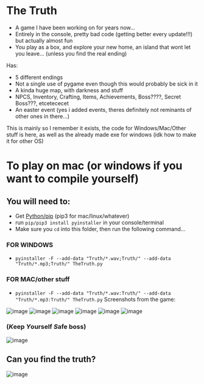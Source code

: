 # The Truth
- A game I have been working on for years now...
- Entirely in the console, pretty bad code (getting better every update!!!) but actually almost fun
- You play as a box, and explore your new home, an island that wont let you leave...
(unless you find the real ending)

Has:
- 5 different endings
- Not a single use of pygame even though this would probably be sick in it
- A kinda huge map, with darkness and stuff
- NPCS, Inventory, Crafting, Items, Achievements, Boss????, Secret Boss???, etcetececet 
- An easter event (yes i added events, theres definitely not reminants of other ones in there...)

This is mainly so I remember it exists, the code for Windows/Mac/Other stuff is here, as well as the already made exe for windows (idk how to make it for other OS)

# To play on mac (or windows if you want to compile yourself)
## You will need to: 
- Get [Python/pip](https://www.python.org/downloads/) (pip3 for mac/linux/whatever)
- run `pip/pip3 install pyinstaller` in your console/terminal
- Make sure you `cd` into this folder, then run the following command...
### FOR WINDOWS
- `pyinstaller -F --add-data "Truth/*.wav;Truth/" --add-data "Truth/*.mp3;Truth/" TheTruth.py`
### FOR MAC/other stuff
- `pyinstaller -F --add-data "Truth/*.wav:Truth/" --add-data "Truth/*.mp3:Truth/" TheTruth.py`
Screenshots from the game:

![image](https://user-images.githubusercontent.com/93288617/221372251-66f4fa82-1453-4361-9f32-89a4d3c5c90c.png) ![image](https://user-images.githubusercontent.com/93288617/221372265-7713e076-4fdb-48ba-803b-974c85897f46.png) ![image](https://user-images.githubusercontent.com/93288617/221372310-d5366a0d-4675-4c8a-a352-f6f647013b5e.png) ![image](https://user-images.githubusercontent.com/93288617/221372339-6ef899ea-b3ed-4dd5-8881-401fbb664143.png) ![image](https://user-images.githubusercontent.com/93288617/221372369-7328c5c5-74c9-48bf-8a6c-9044c5e7c60e.png) ![image](https://user-images.githubusercontent.com/93288617/221372425-41d16eb9-ba6f-47b0-af98-b1b332089ddc.png)


### (*K*eep *Y*ourself *S*afe boss)
![image](https://user-images.githubusercontent.com/93288617/221372797-a8a89a5b-8b2c-4838-90af-41261f9549c0.png)


## Can you find the truth?
![image](https://user-images.githubusercontent.com/93288617/221373135-e510a29b-e841-4a3b-9eb2-1f62136ae665.png)

